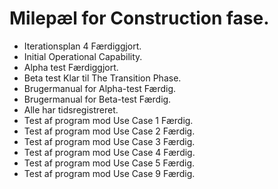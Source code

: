 # Milepæl for Construction fase.
* Iterationsplan 4 Færdiggjort.
* Initial Operational Capability.
* Alpha test Færdiggjort.
* Beta test Klar til The Transition Phase.
* Brugermanual for Alpha-test Færdig.
* Brugermanual for Beta-test Færdig.
* Alle har tidsregistreret.
* Test af program mod Use Case 1 Færdig.
* Test af program mod Use Case 2 Færdig.
* Test af program mod Use Case 3 Færdig.
* Test af program mod Use Case 4 Færdig.
* Test af program mod Use Case 5 Færdig.
* Test af program mod Use Case 9 Færdig.
